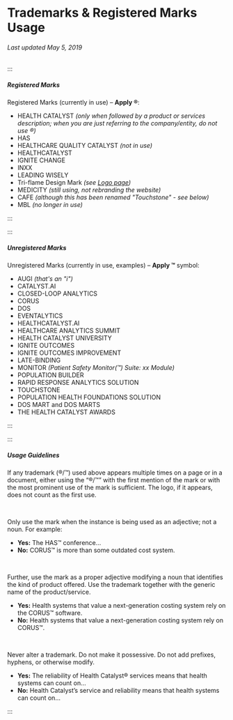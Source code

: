 # Trademarks & Registered Marks Usage

###### Last updated May 5, 2019

:::

##### Registered Marks

Registered Marks (currently in use) – **Apply ®**:

- HEALTH CATALYST *(only when followed by a product or services description; when you are just referring to the company/entity, do not use ®)*
- HAS
- HEALTHCARE QUALITY CATALYST *(not in use)*
- HEALTHCATALYST
- IGNITE CHANGE
- INXX
- LEADING WISELY
- Tri-flame Design Mark *(see [Logo page](https://cashmere.healthcatalyst.net/styles/logo))*
- MEDICITY *(still using, not rebranding the website)*
- CAFE *(although this has been renamed "Touchstone" - see below)*
- MBL *(no longer in use)*

:::

:::

##### Unregistered Marks

Unregistered Marks (currently in use, examples) – **Apply ™** symbol:

- AUGI *(that's an "i")*
- CATALYST.AI
- CLOSED-LOOP ANALYTICS
- CORUS
- DOS
- EVENTALYTICS
- HEALTHCATALYST.AI
- HEALTHCARE ANALYTICS SUMMIT
- HEALTH CATALYST UNIVERSITY
- IGNITE OUTCOMES
- IGNITE OUTCOMES IMPROVEMENT
- LATE-BINDING
- MONITOR *(Patient Safety Monitor(™) Suite: xx Module)*
- POPULATION BUILDER
- RAPID RESPONSE ANALYTICS SOLUTION
- TOUCHSTONE
- POPULATION HEALTH FOUNDATIONS SOLUTION
- DOS MART and DOS MARTS
- THE HEALTH CATALYST AWARDS

:::

:::

##### Usage Guidelines

If any trademark (®/™) used above appears multiple times on a page or in a document, either using the “®/™” with the first mention of the mark or with the most prominent use of the mark is sufficient. The logo, if it appears, does not count as the first use.

&nbsp;

Only use the mark when the instance is being used as an adjective; not a noun. For example:

- **Yes:** The HAS™ conference…
- **No:** CORUS™ is more than some outdated cost system.

&nbsp;

Further, use the mark as a proper adjective modifying a noun that identifies the kind of product offered. Use the trademark together with the generic name of the product/service.

- **Yes:** Health systems that value a next-generation costing system rely on the CORUS™ software.
- **No:** Health systems that value a next-generation costing system rely on CORUS™.

&nbsp;

Never alter a trademark. Do not make it possessive. Do not add prefixes, hyphens, or otherwise modify.

- **Yes:** The reliability of Health Catalyst® services means that health systems can count on…
- **No:** Health Catalyst’s service and reliability means that health systems can count on...

:::
